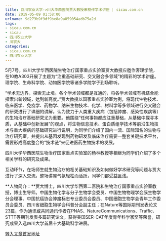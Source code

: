 ```yaml
---
title: 四川农业大学->川大华西医院贾大教授来校作学术讲座 | sicau.com.cn
date: 2019-05-09 01:58:00
urlname: 9d273b9f9df9be8a9a859054adb75a2d
tags: 
- sicau.com.cn
- sicau
- 四川农业大学
- 川农大
categories:
- sicau.com.cn
- 四川农业大学
---
```



5月7号，四川大学华西医院生物治疗国家重点实验室贾大教授应邀作客理学院，在10教A303开展了主题为“注重基础研究、交叉融合多领域”的精彩的学术讲座。理学院、生命科学院、动物医学院等诸多学院学子到场聆听。

“学术无边界，探索无止境。各个学术领域都是互通的，将各学术领域有机结合能探索出新领域，达到新高度。”贾大教授以国家重点实验室为例，将现代生物技术、临床医学、免疫学、药物学、纳米生物技术、化学、材料学等多领域进行交叉融合的研究进行了详细的讲解，认为致力于人类重大疾病（包括肿瘤、感染性疾病等）的生物治疗基础研究尤为重要。他围绕“任何事物都应注重基础，从基础中探寻本质，从基础中创新发展”的观点，将生物信息技术、蛋白质组学技术等前沿生物技术与重大疾病的基础研究进行说明，为同学们介绍了国内一流、国际知名的生物与治疗研究室，并提出从基因发现到药物研发及临床治疗需要一整套关键技术平台，需要形成高度整合的“技术链”来促进医药生物技术的发展。

四川大学华西医院生物治疗国家重点实验室的杨林教授等相继为同学们介绍了多个相关学科的研究及成果。

互动环节，在场师生就生物治疗的相关基础知识及如何做好学术研究等问题与贾大进行了深入交流。整场讲座气氛轻松而活跃，同学们都受益匪浅。

**人物简介：**贾大博士，四川大学华西第二医院和生物治疗国家重点实验室教授，博士生导师。中国生物化学与分子生物学会委员、中国生物物理学会膜生物学分会理事、中国抗癌协会肿瘤标志专业委员会委员、中国细胞生物学会青年工作委员会委员、四川省细胞生物学会科普分会副主任；在Nature等国际期刊发表论文23篇，作为通讯或共同通讯作者在PNAS、NatureCommunications、Traffic、STTT等期刊发表多篇研究论文，获得美国SER-CAT年度青年科学家奖等荣誉，研究成果入选四川大学首届十大基础科学进展。





[转入文章首发地址](https://news.sicau.edu.cn/info/1078/51074.htm)